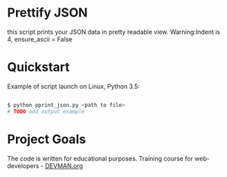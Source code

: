 # Prettify JSON

this script prints your JSON data in pretty readable view. 
Warning:Indent is 4, ensure_ascii = False

# Quickstart


Example of script launch on Linux, Python 3.5:

```bash

$ python pprint_json.py <path to file>
# TODO add output example

```

# Project Goals

The code is written for educational purposes. Training course for web-developers - [DEVMAN.org](https://devman.org)
